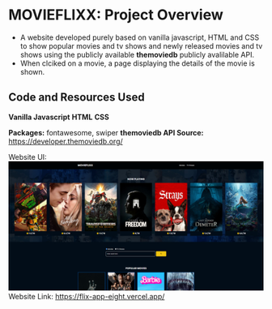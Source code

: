 # MOVIEFLIXX: Project Overview

- A website developed purely based on vanilla javascript, HTML and CSS to show popular movies and tv shows and newly released movies and tv shows using the publicly available **themoviedb** publicly avalilable API.
- When clciked on a movie, a page displaying the details of the movie is shown.

## Code and Resources Used

**Vanilla Javascript**
**HTML**
**CSS**

**Packages:** fontawesome, swiper
**themoviedb API Source:** https://developer.themoviedb.org/

Website UI:
![Alt text](image.png)
Website Link: 
https://flix-app-eight.vercel.app/
